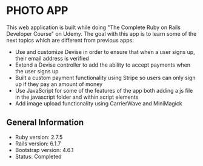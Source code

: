 # PHOTO APP

This web application is built while doing "The Complete Ruby on Rails Developer Course" on Udemy. 
The goal with this app is to learn some of the next topics which are different from previous apps:

* Use and customize Devise in order to ensure that when a user signs up, their email address is verified
* Extend a Devise controller to add the ability to accept payments when the user signs up
* Built a custom payment functionality using Stripe so users can only sign up if they pay an amount of money
* Use JavaScript for some of the features of the app both adding a js file in the javascript folder and within script elements
* Add image upload functionality using CarrierWave and MiniMagick

## General Information

* Ruby version: 2.7.5
* Rails version: 6.1.7
* Bootstrap version: 4.6.1
* Status: Completed
